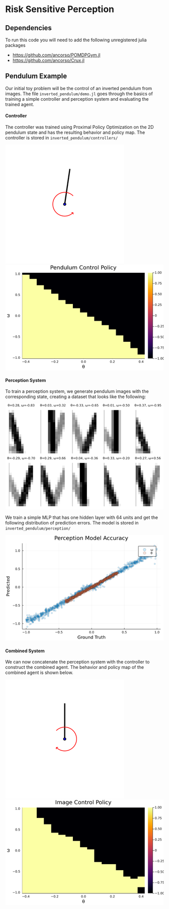 # Risk Sensitive Perception

## Dependencies
To run this code you will need to add the following unregistered julia packages
* https://github.com/ancorso/POMDPGym.jl
* https://github.com/ancorso/Crux.jl

## Pendulum Example
Our initial toy problem will be the control of an inverted pendulum from images. The file `inverted_pendulum/demo.jl` goes through the basics of training a simple controller and perception system and evaluating the trained agent. 

#### Controller
The controller was trained using Proximal Policy Optimization on the 2D pendulum state and has the resulting behavior and policy map. The controller is stored in `inverted_pendulum/controllers/`

![pendulum control from state](inverted_pendulum/figures/pendulum_control.gif)
![Controller policy map](inverted_pendulum/figures/controller_policy.png)

#### Perception System
To train a perception system, we generate pendulum images with the corresponding state, creating a dataset that looks like the following:

![Perception dataset](inverted_pendulum/figures/training_data.png)

We train a simple MLP that has one hidden layer with 64 units and get the following distribution of prediction errors. The model is stored in `inverted_pendulum/perception/`

![Perception erros](inverted_pendulum/figures/perception_model_accuracy.png)

#### Combined System
We can now concatenate the perception system with the controller to construct the combined agent. The behavior and policy map of the combined agent is shown below.

![Pendulum control from images](inverted_pendulum/figures/img_pendulum.gif)
![Controller policy map](inverted_pendulum/figures/image_control_policy.png)
